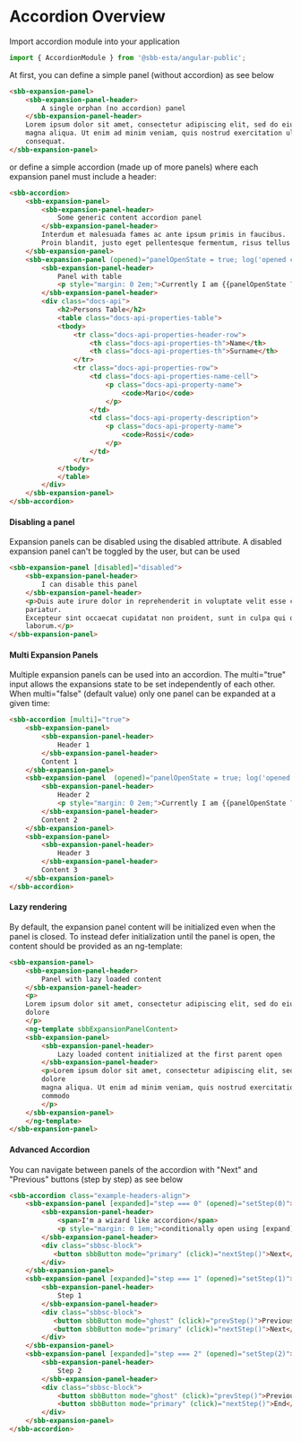 # Accordion Overview

Import accordion module into your application

```ts
import { AccordionModule } from '@sbb-esta/angular-public';
```
At first, you can define a simple panel (without accordion) as see below

```html
<sbb-expansion-panel>
    <sbb-expansion-panel-header>
        A single orphan (no accordion) panel
    </sbb-expansion-panel-header>
    Lorem ipsum dolor sit amet, consectetur adipiscing elit, sed do eiusmod tempor incididunt ut labore et dolore
    magna aliqua. Ut enim ad minim veniam, quis nostrud exercitation ullamco laboris nisi ut aliquip ex ea commodo
    consequat.
</sbb-expansion-panel>
```

or define a simple accordion (made up of more panels) where each expansion panel must include a header:

```html
<sbb-accordion>
    <sbb-expansion-panel>
        <sbb-expansion-panel-header>
            Some generic content accordion panel
        </sbb-expansion-panel-header>
        Interdum et malesuada fames ac ante ipsum primis in faucibus.
        Proin blandit, justo eget pellentesque fermentum, risus tellus varius mi, rutrum tempor augue sem eu urna.
    </sbb-expansion-panel>
    <sbb-expansion-panel (opened)="panelOpenState = true; log('opened called')" (closed)="panelOpenState = false; log('closed called')" (expandedChange)="log('expandedChange called', $event)">
        <sbb-expansion-panel-header>
            Panel with table
            <p style="margin: 0 2em;">Currently I am {{panelOpenState ? 'open' : 'closed'}}</p>
        </sbb-expansion-panel-header>
        <div class="docs-api">
            <h2>Persons Table</h2>
            <table class="docs-api-properties-table">
            <tbody>
                <tr class="docs-api-properties-header-row">
                    <th class="docs-api-properties-th">Name</th>
                    <th class="docs-api-properties-th">Surname</th>
                </tr>
                <tr class="docs-api-properties-row">
                    <td class="docs-api-properties-name-cell">
                        <p class="docs-api-property-name">
                            <code>Mario</code>
                        </p>
                    </td>
                    <td class="docs-api-property-description">
                        <p class="docs-api-property-name">
                            <code>Rossi</code>
                        </p>
                    </td>
                </tr>
            </tbody>
            </table>
        </div>
    </sbb-expansion-panel>
</sbb-accordion>
```

<h4>Disabling a panel</h4>

Expansion panels can be disabled using the disabled attribute. A disabled expansion panel can't be toggled by the user, but can be used

```html
<sbb-expansion-panel [disabled]="disabled">
    <sbb-expansion-panel-header>
        I can disable this panel
    </sbb-expansion-panel-header>
    <p>Duis aute irure dolor in reprehenderit in voluptate velit esse cillum dolore eu fugiat nulla
    pariatur.
    Excepteur sint occaecat cupidatat non proident, sunt in culpa qui officia deserunt mollit anim id est
    laborum.</p>
</sbb-expansion-panel>
```

<h4>Multi Expansion Panels</h4>

Multiple expansion panels can be used into an accordion. The multi="true" input allows the expansions state to be set independently of each other. When multi="false" (default value) only one panel can be expanded at a given time:

```html
<sbb-accordion [multi]="true">
    <sbb-expansion-panel>
        <sbb-expansion-panel-header>
            Header 1
        </sbb-expansion-panel-header>
        Content 1
    </sbb-expansion-panel>
    <sbb-expansion-panel  (opened)="panelOpenState = true; log('opened called')" (closed)="panelOpenState = false; log('closed called')" (expandedChange)="log('expandedChange called', $event)">
        <sbb-expansion-panel-header>
            Header 2
            <p style="margin: 0 2em;">Currently I am {{panelOpenState ? 'open' : 'closed'}}</p>
        </sbb-expansion-panel-header>
        Content 2
    </sbb-expansion-panel>
    <sbb-expansion-panel>
        <sbb-expansion-panel-header>
            Header 3
        </sbb-expansion-panel-header>
        Content 3
    </sbb-expansion-panel>
</sbb-accordion>
```

<h4>Lazy rendering</h4>

By default, the expansion panel content will be initialized even when the panel is closed. To instead defer initialization until the panel is open, the content should be provided as an ng-template:

```html
<sbb-expansion-panel>
    <sbb-expansion-panel-header>
        Panel with lazy loaded content
    </sbb-expansion-panel-header>
    <p>
    Lorem ipsum dolor sit amet, consectetur adipiscing elit, sed do eiusmod tempor incididunt ut labore et
    dolore
    </p>
    <ng-template sbbExpansionPanelContent>
    <sbb-expansion-panel>
        <sbb-expansion-panel-header>
            Lazy loaded content initialized at the first parent open
        </sbb-expansion-panel-header>
        <p>Lorem ipsum dolor sit amet, consectetur adipiscing elit, sed do eiusmod tempor incididunt ut labore et
        dolore
        magna aliqua. Ut enim ad minim veniam, quis nostrud exercitation ullamco laboris nisi ut aliquip ex ea
        commodo
        </p>
    </sbb-expansion-panel>
    </ng-template>
</sbb-expansion-panel>
```

<h4>Advanced Accordion</h4>

You can navigate between panels of the accordion with "Next" and "Previous" buttons (step by step) as see below

```html
<sbb-accordion class="example-headers-align">
    <sbb-expansion-panel [expanded]="step === 0" (opened)="setStep(0)">
        <sbb-expansion-panel-header>
            <span>I'm a wizard like accordion</span>
            <p style="margin: 0 1em;">conditionally open using [expand] property<br> and (opened) event</p>
        </sbb-expansion-panel-header>
        <div class="sbbsc-block">
           <button sbbButton mode="primary" (click)="nextStep()">Next</button>
        </div>
    </sbb-expansion-panel>
    <sbb-expansion-panel [expanded]="step === 1" (opened)="setStep(1)">
        <sbb-expansion-panel-header>
            Step 1
        </sbb-expansion-panel-header>
        <div class="sbbsc-block">
           <button sbbButton mode="ghost" (click)="prevStep()">Previous</button>&nbsp;
           <button sbbButton mode="primary" (click)="nextStep()">Next</button>
        </div>
    </sbb-expansion-panel>
    <sbb-expansion-panel [expanded]="step === 2" (opened)="setStep(2)">
        <sbb-expansion-panel-header>
            Step 2
        </sbb-expansion-panel-header>
        <div class="sbbsc-block">
            <button sbbButton mode="ghost" (click)="prevStep()">Previous</button>&nbsp;
            <button sbbButton mode="primary" (click)="nextStep()">End</button>
        </div>
    </sbb-expansion-panel>
</sbb-accordion>
```


